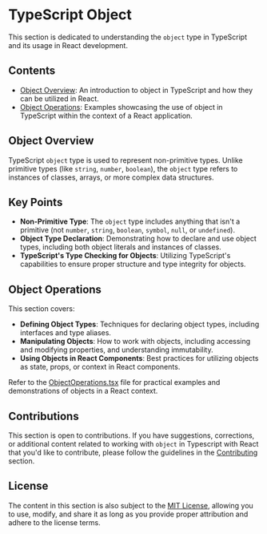 # TypeScript Object

This section is dedicated to understanding the `object` type in TypeScript and its usage in React development.

## Contents

- [Object Overview](README.md): An introduction to object in TypeScript and how they can be utilized in React.
- [Object Operations](ObjectOperations.tsx): Examples showcasing the use of object in TypeScript within the context of a React application.

## Object Overview

TypeScript `object` type is used to represent non-primitive types. Unlike primitive types (like `string`, `number`, `boolean`), the `object` type refers to instances of classes, arrays, or more complex data structures.

## Key Points

- **Non-Primitive Type**: The `object` type includes anything that isn't a primitive (not `number`, `string`, `boolean`, `symbol`, `null`, or `undefined`).
- **Object Type Declaration**: Demonstrating how to declare and use object types, including both object literals and instances of classes.
- **TypeScript's Type Checking for Objects**: Utilizing TypeScript's capabilities to ensure proper structure and type integrity for objects.

## Object Operations

This section covers:

- **Defining Object Types**: Techniques for declaring object types, including interfaces and type aliases.
- **Manipulating Objects**: How to work with objects, including accessing and modifying properties, and understanding immutability.
- **Using Objects in React Components**: Best practices for utilizing objects as state, props, or context in React components.

Refer to the [ObjectOperations.tsx](ObjectOperations.tsx) file for practical examples and demonstrations of objects in a React context.

## Contributions

This section is open to contributions. If you have suggestions, corrections, or additional content related to working with `object` in Typescript with React that you'd like to contribute, please follow the guidelines in the [Contributing](../../../Contributing.md) section.

## License

The content in this section is also subject to the [MIT License](../../../LICENSE), allowing you to use, modify, and share it as long as you provide proper attribution and adhere to the license terms.
